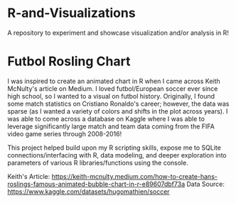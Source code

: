 # R-and-Visualizations
A repository to experiment and showcase visualization and/or analysis in R!

# Futbol Rosling Chart

I was inspired to create an animated chart in R when I came across Keith McNulty's article on Medium. I loved futbol/European soccer ever since high school, so I wanted to a visual on futbol history. Originally, I found some match statistics on Cristiano Ronaldo's career; however, the data was sparse (as I wanted a variety of colors and shifts in the plot across years). I was able to come across a database on Kaggle where I was able to leverage significantly large match and team data coming from the FIFA video game series through 2008-2016!

This project helped build upon my R scripting skills, expose me to SQLite connections/interfacing with R, data modeling, and deeper exploration into parameters of various R libraries/functions using the console.

Keith's Article: https://keith-mcnulty.medium.com/how-to-create-hans-roslings-famous-animated-bubble-chart-in-r-e89607dbf73a
Data Source: https://www.kaggle.com/datasets/hugomathien/soccer
